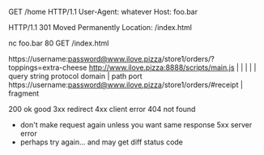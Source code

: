 GET /home HTTP/1.1
User-Agent: whatever
Host: foo.bar

HTTP/1.1 301 Moved Permanently
Location: /index.html

nc foo.bar 80
GET /index.html 




https://username:password@www.ilove.pizza/store1/orders/?toppings=extra-cheese 
http://www.ilove.pizza:8888/scripts/main.js             |
|		 |             |    |                           query string
protocol domain        |    path
                       port
https://username:password@www.ilove.pizza/store1/orders/#receipt
                                                        | fragment


200 ok good
3xx redirect
4xx client error 404 not found
* don't make request again unless you want same response
5xx server error
* perhaps try again... and may get diff status code








